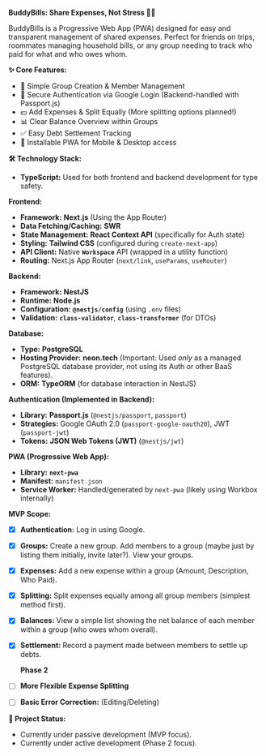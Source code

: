 **BuddyBills: Share Expenses, Not Stress 🤝💸**

BuddyBills is a Progressive Web App (PWA) designed for easy and transparent management of shared expenses. Perfect for friends on trips, roommates managing household bills, or any group needing to track who paid for what and who owes whom.

**✨ Core Features:**

- 👥 Simple Group Creation & Member Management
- 🔐 Secure Authentication via Google Login (Backend-handled with Passport.js)
- 💵 Add Expenses & Split Equally (More splitting options planned!)
- 📊 Clear Balance Overview within Groups
- ✅ Easy Debt Settlement Tracking
- 📱 Installable PWA for Mobile & Desktop access

**🛠️ Technology Stack:**

- **TypeScript:** Used for both frontend and backend development for type safety.

**Frontend:**

- **Framework:** **Next.js** (Using the App Router)
- **Data Fetching/Caching:** **SWR**
- **State Management:** **React Context API** (specifically for Auth state)
- **Styling:** **Tailwind CSS** (configured during `create-next-app`)
- **API Client:** Native **`Workspace`** API (wrapped in a utility function)
- **Routing:** Next.js App Router (`next/link`, `useParams`, `useRouter`)

**Backend:**

- **Framework:** **NestJS**
- **Runtime:** **Node.js**
- **Configuration:** **`@nestjs/config`** (using `.env` files)
- **Validation:** **`class-validator`**, **`class-transformer`** (for DTOs)

**Database:**

- **Type:** **PostgreSQL**
- **Hosting Provider:** **neon.tech** (Important: Used _only_ as a managed PostgreSQL database provider, not using its Auth or other BaaS features).
- **ORM:** **TypeORM** (for database interaction in NestJS)

**Authentication (Implemented in Backend):**

- **Library:** **Passport.js** (`@nestjs/passport`, `passport`)
- **Strategies:** Google OAuth 2.0 (`passport-google-oauth20`), JWT (`passport-jwt`)
- **Tokens:** **JSON Web Tokens (JWT)** (`@nestjs/jwt`)

**PWA (Progressive Web App):**

- **Library:** **`next-pwa`**
- **Manifest:** `manifest.json`
- **Service Worker:** Handled/generated by `next-pwa` (likely using Workbox internally)

**MVP Scope:**

- [x] **Authentication:** Log in using Google.
- [x] **Groups:** Create a new group. Add members to a group (maybe just by listing them initially, invite later?). View your groups.
- [x] **Expenses:** Add a new expense within a group (Amount, Description, Who Paid).
- [x] **Splitting:** Split expenses equally among all group members (simplest method first).
- [x] **Balances:** View a simple list showing the net balance of each member within a group (who owes whom overall).
- [x] **Settlement:** Record a payment made between members to settle up debts.

  **Phase 2**

- [ ] **More Flexible Expense Splitting**
- [ ] **Basic Error Correction:** (Editing/Deleting)

**🚀 Project Status:**

- Currently under passive development (MVP focus).
- Currently under active development (Phase 2 focus).
